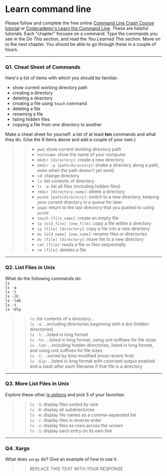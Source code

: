 # Learn command line

Please follow and complete the free online [Command Line Crash Course
tutorial](https://web.archive.org/web/20160708171659/http://cli.learncodethehardway.org/book/) or [Codecademy's Learn the Command Line](https://www.codecademy.com/learn/learn-the-command-line). These are helpful tutorials. Each "chapter" focuses on a command. Type the commands you see in the _Do This_ section, and read the _You Learned This_ section. Move on to the next chapter. You should be able to go through these in a couple of hours.

---

### Q1.  Cheat Sheet of Commands  

Here's a list of items with which you should be familiar:  
* show current working directory path
* creating a directory
* deleting a directory
* creating a file using `touch` command
* deleting a file
* renaming a file
* listing hidden files
* copying a file from one directory to another

Make a cheat sheet for yourself: a list of at least **ten** commands and what they do.  (Use the 8 items above and add a couple of your own.)  

> > - `pwd`: show current working directory path  
> > - `hostname`: show the name of your computer
> > - `mkdir [directory]`: create a new directory
> > - `mkdir -p [path/directory]`: (make a directory along a path, even when the path doesn't yet exist)
> > - `cd`: change directory
> > - `ls`: list contents of directory
> > - `ls -a`: list all files (including hidden files)
> > - `rmdir [directory_name]`: delete a directory
> > - `pushd [path/directory]`: switch to a new directory, keeping your current directory in a queue for later
> > - `popd`: return to the last directory that you pushed to using `pushd`
> > - `touch [file_name]`: create an empty file
> > - `cp [old_file] [new_file]`: copy a file within a directory
> > - `cp [file] [directory]`: copy a file into a new directory
> > - `mv [old_name] [new_name]`: rename files or directories
> > - `mv [file] [directory]`: move file to a new directory
> > - `cat [file]`: reads a file or files sequentially
> > - `rm [file]`: deletes a file

---

### Q2.  List Files in Unix   

What do the following commands do:  
`ls`  
`ls -a`  
`ls -l`  
`ls -lh`  
`ls -lah`  
`ls -t`  
`ls -Glp`  

>>`ls`: list contents of a directory...  
`ls -a`: ...including directories beginning with a dot (hidden directories)  
`ls -l`: ...listed in long format  
`ls -lh`: ...listed in long format, using unit suffixes for file sizes  
`ls -lah`: ...including hidden directories, listed in long format, and using unit suffixes for file sizes  
`ls -t`: ...sorted by time modified (most recent first)  
`ls -Glp`: ...listed in long format with colorized output enabled and a slash after each filename if that file is a directory

---

### Q3.  More List Files in Unix  

Explore these other [ls options](http://www.techonthenet.com/unix/basic/ls.php) and pick 5 of your favorites:

>> `ls -S`: display files sorted by size  
`ls -R`: display all subdirectories  
`ls -m`: display file names as a comma-separated list  
`ls -r`: display files in reverse order  
`ls -x`: display files as rows across the screen  
`ls -1`: display each entry on its own line

---

### Q4.  Xargs   

What does `xargs` do? Give an example of how to use it.

> > REPLACE THIS TEXT WITH YOUR RESPONSE

 

